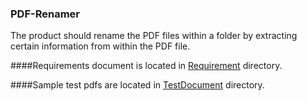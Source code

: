 ### PDF-Renamer

The product should rename the PDF files within a folder by extracting certain information from within the PDF file.


####Requirements document is located in <a href="https://github.com/md-k-sarker/PDF-Renamer/tree/master/Requirement" title="Requirements"> Requirement</a> directory.

####Sample test pdfs are located in <a href="https://github.com/md-k-sarker/PDF-Renamer/tree/master/TestDocument" title="TestDocument"> TestDocument</a> directory.




